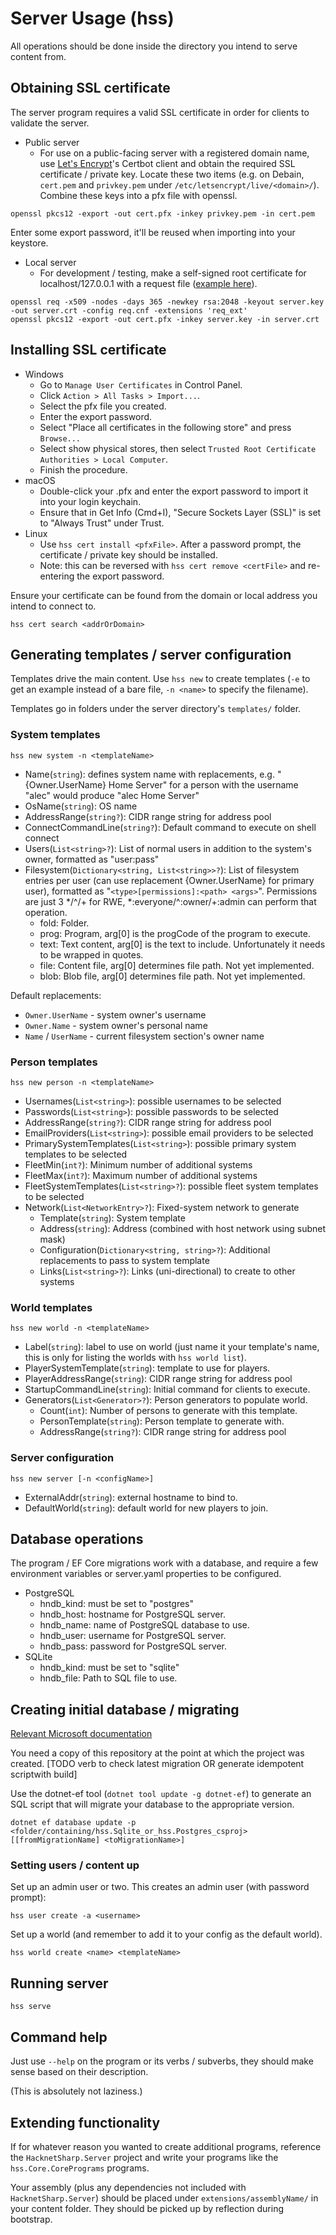 # Server Usage (hss)

All operations should be done inside the directory you intend to
serve content from.

## Obtaining SSL certificate

The server program requires a valid SSL certificate in order for clients to validate the server.

* Public server
  - For use on a public-facing server with a registered domain name,
use [Let's Encrypt](https://letsencrypt.org/)'s Certbot client and
obtain the required SSL certificate / private key. Locate these two
items (e.g. on Debain, `cert.pem` and `privkey.pem` under
`/etc/letsencrypt/live/<domain>/`). Combine these keys into a pfx file
with openssl.

`openssl pkcs12 -export -out cert.pfx -inkey privkey.pem -in cert.pem`

Enter some export password, it'll be reused when importing into your
keystore.

* Local server
  - For development / testing, make a self-signed root certificate for
localhost/127.0.0.1 with a request file
([example here](examplereq.cnf)).

```
openssl req -x509 -nodes -days 365 -newkey rsa:2048 -keyout server.key -out server.crt -config req.cnf -extensions 'req_ext'
openssl pkcs12 -export -out cert.pfx -inkey server.key -in server.crt
```

## Installing SSL certificate

* Windows
  - Go to `Manage User Certificates` in Control Panel.
  - Click `Action > All Tasks > Import...`.
  - Select the pfx file you created.
  - Enter the export password.
  - Select "Place all certificates in the following store" and press `Browse...`
  - Select show physical stores, then select `Trusted Root Certificate Authorities > Local Computer`.
  - Finish the procedure.
* macOS
  - Double-click your .pfx and enter the export password to import it
  into your login keychain.
  - Ensure that in Get Info (Cmd+I), "Secure Sockets Layer (SSL)" is set to "Always Trust" under Trust.
* Linux
  - Use `hss cert install <pfxFile>`. After a password prompt, the certificate / private key should be installed.
  - Note: this can be reversed with `hss cert remove <certFile>` and re-entering the export password.

Ensure your certificate can be found from the domain or local address
you intend to connect to.

`hss cert search <addrOrDomain>`

## Generating templates / server configuration

Templates drive the main content. Use `hss new` to create
templates (`-e` to get an example instead of a bare file, `-n <name>`
to specify the filename).

Templates go in folders under the server directory's `templates/`
folder.

### System templates

`hss new system -n <templateName>`

* Name(`string`): defines system name with replacements, e.g.
 "{Owner.UserName} Home Server" for a person with the username
 "alec" would produce "alec Home Server"
* OsName(`string`): OS name
* AddressRange(`string?`): CIDR range string for address pool
* ConnectCommandLine(`string?`): Default command to execute on shell connect
* Users(`List<string>?`): List of normal users in addition to the system's owner, formatted as "user:pass"
* Filesystem(`Dictionary<string, List<string>>?`): List of filesystem entries
  per user (can use replacement {Owner.UserName} for primary user), formatted as
  "`<type>[permissions]:<path> <args>`". Permissions are just 3 */^/+ for
  RWE, *:everyone/^:owner/+:admin can perform that operation.
  - fold: Folder.
  - prog: Program, arg[0] is the progCode of the program to execute.
  - text: Text content, arg[0] is the text to include. Unfortunately 
  it needs to be wrapped in quotes.
  - file: Content file, arg[0] determines file path. Not yet 
  implemented.
  - blob: Blob file, arg[0] determines file path. Not yet implemented.

Default replacements:
* `Owner.UserName` - system owner's username
* `Owner.Name` - system owner's personal name
* `Name` / `UserName` - current filesystem section's owner name

### Person templates

`hss new person -n <templateName>`

* Usernames(`List<string>`): possible usernames to be selected
* Passwords(`List<string>`): possible passwords to be selected
* AddressRange(`string?`): CIDR range string for address pool
* EmailProviders(`List<string>`): possible email providers to be 
selected
* PrimarySystemTemplates(`List<string>`): possible primary
  system templates to be selected
* FleetMin(`int?`): Minimum number of additional systems
* FleetMax(`int?`): Maximum number of additional systems
* FleetSystemTemplates(`List<string>?`): possible fleet system
  templates to be selected
* Network(`List<NetworkEntry>?`): Fixed-system network to generate
  - Template(`string`): System template
  - Address(`string`): Address (combined with host network using
    subnet mask)
  - Configuration(`Dictionary<string, string>?`): Additional
    replacements to pass to system template
  - Links(`List<string>?`): Links (uni-directional) to create to
    other systems

### World templates

`hss new world -n <templateName>`

* Label(`string`): label to use on world (just name it your template's
name, this is only for listing the worlds with `hss world list`).
* PlayerSystemTemplate(`string`): template to use for players.
* PlayerAddressRange(`string`): CIDR range string for address pool
* StartupCommandLine(`string`): Initial command for clients to execute.
* Generators(`List<Generator>?`): Person generators to populate world.
  - Count(`int`): Number of persons to generate with this template.
  - PersonTemplate(`string`): Person template to generate with.
  - AddressRange(`string?`): CIDR range string for address pool

### Server configuration

`hss new server [-n <configName>]`

* ExternalAddr(`string`): external hostname to bind to.
* DefaultWorld(`string`): default world for new players to join.

## Database operations

The program / EF Core migrations work with a database, and require a
few environment variables or server.yaml properties to be configured.

* PostgreSQL
  - hndb_kind: must be set to "postgres"
  - hndb_host: hostname for PostgreSQL server.
  - hndb_name: name of PostgreSQL database to use.
  - hndb_user: username for PostgreSQL server.
  - hndb_pass: password for PostgreSQL server.
* SQLite
  - hndb_kind: must be set to "sqlite"
  - hndb_file: Path to SQL file to use.

## Creating initial database / migrating

[Relevant Microsoft documentation](https://docs.microsoft.com/en-us/ef/core/managing-schemas/migrations/applying)

You need a copy of this repository at the point at which the project
was created. [TODO verb to check latest migration OR generate 
idempotent scriptwith build]

Use the dotnet-ef tool
(`dotnet tool update -g dotnet-ef`) to generate an SQL script that
will migrate your database to the appropriate version.

`dotnet ef database update -p <folder/containing/hss.Sqlite_or_hss.Postgres_csproj> [[fromMigrationName] <toMigrationName>]`

### Setting users / content up

Set up an admin user or two. This creates an admin user (with
password prompt):

`hss user create -a <username>`

Set up a world (and remember to add it to your config as the default
world).

`hss world create <name> <templateName>`

## Running server

`hss serve`

## Command help

Just use `--help` on the program or its verbs / subverbs, they should
make sense based on their description.

(This is absolutely not laziness.)

## Extending functionality

If for whatever reason you wanted to create additional programs,
reference the `HacknetSharp.Server` project and write your
programs like the `hss.Core.CorePrograms` programs.

Your assembly (plus any dependencies not included with
`HacknetSharp.Server`) should be placed under
`extensions/assemblyName/` in your content folder. They should be
picked up by reflection during bootstrap.